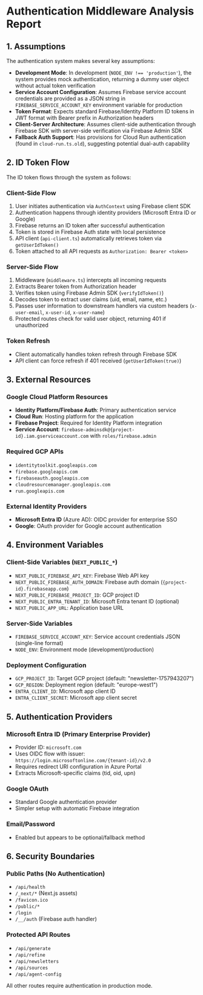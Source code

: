 # Authentication Middleware Analysis Report

## 1. Assumptions

The authentication system makes several key assumptions:

- **Development Mode**: In development (`NODE_ENV !== 'production'`), the system provides mock authentication, returning a dummy user object without actual token verification
- **Service Account Configuration**: Assumes Firebase service account credentials are provided as a JSON string in `FIREBASE_SERVICE_ACCOUNT_KEY` environment variable for production
- **Token Format**: Expects standard Firebase/Identity Platform ID tokens in JWT format with Bearer prefix in Authorization headers
- **Client-Server Architecture**: Assumes client-side authentication through Firebase SDK with server-side verification via Firebase Admin SDK
- **Fallback Auth Support**: Has provisions for Cloud Run authentication (found in `cloud-run.ts.old`), suggesting potential dual-auth capability

## 2. ID Token Flow

The ID token flows through the system as follows:

### Client-Side Flow
1. User initiates authentication via `AuthContext` using Firebase client SDK
2. Authentication happens through identity providers (Microsoft Entra ID or Google)
3. Firebase returns an ID token after successful authentication
4. Token is stored in Firebase Auth state with local persistence
5. API client (`api-client.ts`) automatically retrieves token via `getUserIdToken()`
6. Token attached to all API requests as `Authorization: Bearer <token>`

### Server-Side Flow
1. Middleware (`middleware.ts`) intercepts all incoming requests
2. Extracts Bearer token from Authorization header
3. Verifies token using Firebase Admin SDK (`verifyIdToken()`)
4. Decodes token to extract user claims (uid, email, name, etc.)
5. Passes user information to downstream handlers via custom headers (`x-user-email`, `x-user-id`, `x-user-name`)
6. Protected routes check for valid user object, returning 401 if unauthorized

### Token Refresh
- Client automatically handles token refresh through Firebase SDK
- API client can force refresh if 401 received (`getUserIdToken(true)`)

## 3. External Resources

### Google Cloud Platform Resources
- **Identity Platform/Firebase Auth**: Primary authentication service
- **Cloud Run**: Hosting platform for the application
- **Firebase Project**: Required for Identity Platform integration
- **Service Account**: `firebase-adminsdk@{project-id}.iam.gserviceaccount.com` with `roles/firebase.admin`

### Required GCP APIs
- `identitytoolkit.googleapis.com`
- `firebase.googleapis.com`
- `firebaseauth.googleapis.com`
- `cloudresourcemanager.googleapis.com`
- `run.googleapis.com`

### External Identity Providers
- **Microsoft Entra ID** (Azure AD): OIDC provider for enterprise SSO
- **Google**: OAuth provider for Google account authentication

## 4. Environment Variables

### Client-Side Variables (`NEXT_PUBLIC_*`)
- `NEXT_PUBLIC_FIREBASE_API_KEY`: Firebase Web API key
- `NEXT_PUBLIC_FIREBASE_AUTH_DOMAIN`: Firebase auth domain (`{project-id}.firebaseapp.com`)
- `NEXT_PUBLIC_FIREBASE_PROJECT_ID`: GCP project ID
- `NEXT_PUBLIC_ENTRA_TENANT_ID`: Microsoft Entra tenant ID (optional)
- `NEXT_PUBLIC_APP_URL`: Application base URL

### Server-Side Variables
- `FIREBASE_SERVICE_ACCOUNT_KEY`: Service account credentials JSON (single-line format)
- `NODE_ENV`: Environment mode (development/production)

### Deployment Configuration
- `GCP_PROJECT_ID`: Target GCP project (default: "newsletter-1757943207")
- `GCP_REGION`: Deployment region (default: "europe-west1")
- `ENTRA_CLIENT_ID`: Microsoft app client ID
- `ENTRA_CLIENT_SECRET`: Microsoft app client secret

## 5. Authentication Providers

### Microsoft Entra ID (Primary Enterprise Provider)
- Provider ID: `microsoft.com`
- Uses OIDC flow with issuer: `https://login.microsoftonline.com/{tenant-id}/v2.0`
- Requires redirect URI configuration in Azure Portal
- Extracts Microsoft-specific claims (tid, oid, upn)

### Google OAuth
- Standard Google authentication provider
- Simpler setup with automatic Firebase integration

### Email/Password
- Enabled but appears to be optional/fallback method

## 6. Security Boundaries

### Public Paths (No Authentication)
- `/api/health`
- `/_next/*` (Next.js assets)
- `/favicon.ico`
- `/public/*`
- `/login`
- `/__/auth` (Firebase auth handler)

### Protected API Routes
- `/api/generate`
- `/api/refine`
- `/api/newsletters`
- `/api/sources`
- `/api/agent-config`

All other routes require authentication in production mode.
